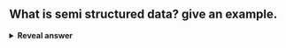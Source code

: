 ## What is semi structured data? give an example.
<details>
<summary><b>Reveal answer</b></summary>
Does not adhere to a data model, but has some structure, such as tags, hierarchies, and other markers.<br><br>Example: email, json
</details>

